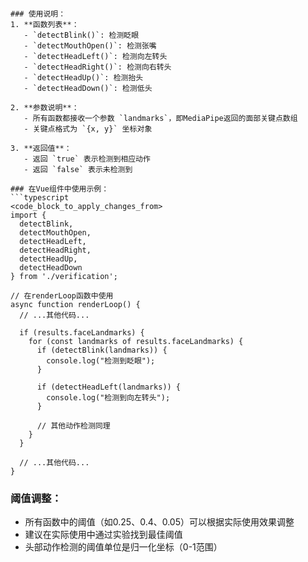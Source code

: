 ```

### 使用说明：
1. **函数列表**：
   - `detectBlink()`: 检测眨眼
   - `detectMouthOpen()`: 检测张嘴
   - `detectHeadLeft()`: 检测向左转头
   - `detectHeadRight()`: 检测向右转头
   - `detectHeadUp()`: 检测抬头
   - `detectHeadDown()`: 检测低头

2. **参数说明**：
   - 所有函数都接收一个参数 `landmarks`，即MediaPipe返回的面部关键点数组
   - 关键点格式为 `{x, y}` 坐标对象

3. **返回值**：
   - 返回 `true` 表示检测到相应动作
   - 返回 `false` 表示未检测到

### 在Vue组件中使用示例：
```typescript
<code_block_to_apply_changes_from>
import {
  detectBlink,
  detectMouthOpen,
  detectHeadLeft,
  detectHeadRight,
  detectHeadUp,
  detectHeadDown
} from './verification';

// 在renderLoop函数中使用
async function renderLoop() {
  // ...其他代码...
  
  if (results.faceLandmarks) {
    for (const landmarks of results.faceLandmarks) {
      if (detectBlink(landmarks)) {
        console.log("检测到眨眼");
      }
      
      if (detectHeadLeft(landmarks)) {
        console.log("检测到向左转头");
      }
      
      // 其他动作检测同理
    }
  }
  
  // ...其他代码...
}
```

### 阈值调整：
- 所有函数中的阈值（如0.25、0.4、0.05）可以根据实际使用效果调整
- 建议在实际使用中通过实验找到最佳阈值
- 头部动作检测的阈值单位是归一化坐标（0-1范围）